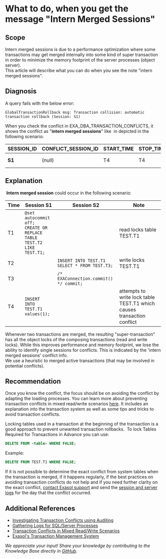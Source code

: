 # What to do, when you get the message &quot;Intern Merged Sessions&quot; 
## Scope

Intern merged sessions is due to a performance optimization where some transactions may get merged internally into some kind of super transaction in order to minimize the memory footprint of the server processes (object server).   
This article will describe what you can do when you see the note "intern merged sessions". 

## Diagnosis

A query fails with the below error:


```
GlobalTransactionRollback msg: Transaction collision: automatic transaction rollback (Session: S1)
```
When you check the conflict in EXA_DBA_TRANSACTION_CONFLICTS, it shows the conflict as "**intern merged sessions**" like  in depicted in the following scenario:



| **SESSION_ID** | **CONFLICT_SESSION_ID** | **START_TIME** | **STOP_TIME** | **CONFLICT_TYPE** | **CONFLICT_OBJECTS** | **CONFLICT_INFO** |
| --- | --- | --- | --- | --- | --- | --- |
| **S1** | (null) | T4 | T4 | TRANSACTION ROLLBACK | TEST.T1 | **intern merged sessions** |

## Explanation

 **Intern merged session** could occur in the following scenario:

| **Time** | **Session S1** | **Session S2** | **Note** |
|---|---|---|---|
|T1   |```@set autocommit off;```<br />```CREATE OR REPLACE TABLE TEST.T2 LIKE TEST.T1;```   |   |read locks table TEST.T1   |
|T2   |   |```INSERT INTO TEST.T1 SELECT * FROM TEST.T3;```   |write locks TEST.T1   |
|T3   |   |```/* EXAConnection.commit() */ commit;```   |   |
|T4   |```INSERT INTO TEST.T1 values(1);```   |   |attempts to write lock table TEST.T1 which causes transaction conflict   |

Whenever two transactions are merged, the resulting "super-transaction" has all the object locks of the composing transactions (read and write locks). While this improves performance and memory footprint, we lose the ability to identify single sessions for conflicts. This is indicated by the 'intern merged sessions' conflict info.  
We use a heuristic to merged active transactions (that may be involved in potential conflicts).

## Recommendation

Once you know the conflict, the focus should be on avoiding the conflict by adapting the loading processes. You can learn more about preventing transaction conflicts in mixed read/write scenarios [here](https://exasol.my.site.com/s/article/Transaction-Conflicts-for-Mixed-Read-Write-Transactions). It includes an explanation into the transaction system as well as some tips and tricks to avoid transaction conflicts.

Locking tables used in a transaction at the beginning of the transaction is a good approach to prevent unwanted transaction rollbacks. 
To lock Tables Required for Transactions in Advance you can use:


```sql
DELETE FROM <table> WHERE FALSE;
```
Example:

```sql
DELETE FROM TEST.T1 WHERE FALSE;
```
If it is not possible to determine the exact conflict from system tables when the transaction is merged, if it happens regularly, if the best practices on avoiding transaction conflicts do not help and if you need further clarity on the exact conflict, [contact Exasol support](https://www.exasol.com/product-overview/customer-support/) and send the [session and server logs](https://docs.exasol.com/administration/on-premise/support/logs_files_for_sql_server_processes.htm) for the day that the conflict occurred. 

## Additional References

* [Investigating Transaction Conflicts using Auditing](https://exasol.my.site.com/s/article/Investigating-Transaction-Conflicts-using-Auditing)
* [Gathering Logs for SQL/Server Processes](https://docs.exasol.com/administration/on-premise/support/logs_files_for_sql_server_processes.htm)
* [Transaction Conflicts in Mixed Read/Write Scenarios](https://exasol.my.site.com/s/article/Transaction-Conflicts-for-Mixed-Read-Write-Transactions)
* [Exasol's Transaction Management System](https://docs.exasol.com/database_concepts/transaction_management.htm)

*We appreciate your input! Share your knowledge by contributing to the Knowledge Base directly in [GitHub](https://github.com/exasol/public-knowledgebase).* 